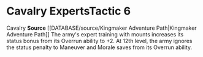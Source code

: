 ﻿---
id: '3'
level: '6'
name: Cavalry Experts
rarity: Common
source: '[[DATABASE/source/Kingmaker Adventure Path|Kingmaker Adventure Path]]'
trait:
- '[[DATABASE/trait/Cavalry|Cavalry]]'
type: Warfare Tactic

---
# Cavalry Experts<span class="item-type">Tactic 6</span>

<span class="item-trait">Cavalry</span>
**Source** [[DATABASE/source/Kingmaker Adventure Path|Kingmaker Adventure Path]]
The army's expert training with mounts increases its status bonus from its Overrun ability to +2. At 12th level, the army ignores the status penalty to Maneuver and Morale saves from its Overrun ability.